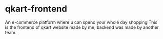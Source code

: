 # qkart-frontend
An e-commerce platform where u can spend your whole day shopping
This is the frontend of qkart website made by me, backend was made by another team.

